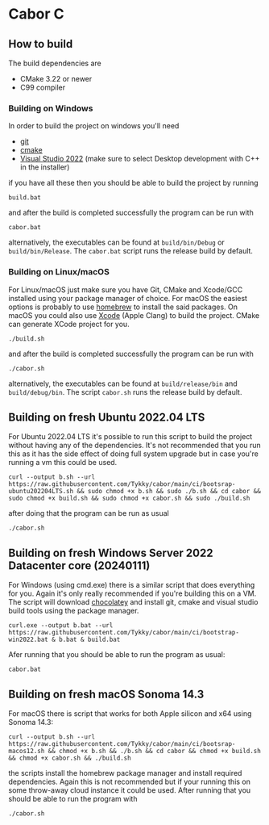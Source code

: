# Cabor C


## How to build

The build dependencies are
- CMake 3.22 or newer
- C99 compiler

### Building on Windows
In order to build the project on windows you'll need
* [git](https://git-scm.com/download/win)
* [cmake](https://cmake.org/download/)
* [Visual Studio 2022](https://visualstudio.microsoft.com/downloads/) (make sure to select Desktop development with C++ in the installer)

if you have all these then you should be able to build the project by running

```
build.bat
```
and after the build is completed successfully the program can be run with
```
cabor.bat
```
alternatively, the executables can be found at `build/bin/Debug` or `build/bin/Release`. The `cabor.bat` script runs the release build by default.
### Building on Linux/macOS
For Linux/macOS just make sure you have Git, CMake and Xcode/GCC installed using your package manager of choice. For macOS the easiest options is probably to use [homebrew](https://brew.sh/) to install the said packages. On macOS you could also use [Xcode](https://developer.apple.com/Xcode/) (Apple Clang) to build the project. CMake can generate XCode project for you.
```
./build.sh
```
and after the build is completed successfully the program can be run with
```
./cabor.sh
```
alternatively, the executables can be found at `build/release/bin` and `build/debug/bin`. The script `cabor.sh` runs the release build by default.

## Building on fresh Ubuntu 2022.04 LTS
For Ubuntu 2022.04 LTS it's possible to run this script to build the project without having any of the dependencies. It's not recommended that you run this as it has the side effect of doing full system upgrade but in case you're running a vm this could be used.
```
curl --output b.sh --url https://raw.githubusercontent.com/Tykky/cabor/main/ci/bootsrap-ubuntu202204LTS.sh && sudo chmod +x b.sh && sudo ./b.sh && cd cabor && sudo chmod +x build.sh && sudo chmod +x cabor.sh && sudo ./build.sh
```
after doing that the program can be run as usual
```
./cabor.sh
```

## Building on fresh Windows Server 2022 Datacenter core (20240111)
For Windows (using cmd.exe) there is a similar script that does everything for you. Again it's only really recommended if you're building this on a VM. The script will download [chocolatey](https://chocolatey.org/) and install git, cmake and visual studio build tools using the package manager.
```
curl.exe --output b.bat --url https://raw.githubusercontent.com/Tykky/cabor/main/ci/bootstrap-win2022.bat & b.bat & build.bat
```
Afer running that you should be able to run the program as usual:
```
cabor.bat
```

## Building on fresh macOS Sonoma 14.3
For macOS there is script that works for both Apple silicon and x64 using Sonoma 14.3:
```
curl --output b.sh --url https://raw.githubusercontent.com/Tykky/cabor/main/ci/bootsrap-macos12.sh && chmod +x b.sh && ./b.sh && cd cabor && chmod +x build.sh && chmod +x cabor.sh && ./build.sh
```
the scripts install the homebrew package manager and install required dependencies. Again this is not recommended but if your running this on some throw-away cloud instance it could be used. After running that you should be able to run the program with
```
./cabor.sh
```